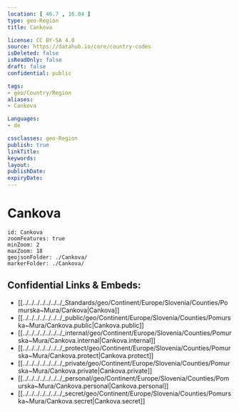 ```yaml
---
location: [ 46.7 , 16.04 ] 
type: geo-Region
title: Cankova

license: CC BY-SA 4.0
source: https://datahub.io/core/country-codes
isDeleted: false
isReadOnly: false
draft: false
confidential: public

tags:
- geo/Country/Region
aliases:
- Cankova

Languages:
- de

cssclasses: geo-Region
publish: true
linkTitle: 
keywords: 
layout: 
publishDate: 
expiryDate: 
---
```


# Cankova

```leaflet
id: Cankova
zoomFeatures: true 
minZoom: 2 
maxZoom: 18
geojsonFolder: ./Cankova/
markerFolder: ./Cankova/
```


## Confidential Links & Embeds: 
- [[../../../../../../../_Standards/geo/Continent/Europe/Slovenia/Counties/Pomurska~Mura/Cankova|Cankova]] 
- [[../../../../../../../_public/geo/Continent/Europe/Slovenia/Counties/Pomurska~Mura/Cankova.public|Cankova.public]] 
- [[../../../../../../../_internal/geo/Continent/Europe/Slovenia/Counties/Pomurska~Mura/Cankova.internal|Cankova.internal]] 
- [[../../../../../../../_protect/geo/Continent/Europe/Slovenia/Counties/Pomurska~Mura/Cankova.protect|Cankova.protect]] 
- [[../../../../../../../_private/geo/Continent/Europe/Slovenia/Counties/Pomurska~Mura/Cankova.private|Cankova.private]] 
- [[../../../../../../../_personal/geo/Continent/Europe/Slovenia/Counties/Pomurska~Mura/Cankova.personal|Cankova.personal]] 
- [[../../../../../../../_secret/geo/Continent/Europe/Slovenia/Counties/Pomurska~Mura/Cankova.secret|Cankova.secret]] 

